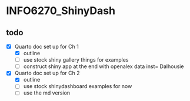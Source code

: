 # INFO6270_ShinyDash

## todo
- [x] Quarto doc set up for Ch 1
  - [x] outline
  - [ ] use stock shiny gallery things for examples
  - [ ] construct shiny app at the end with openalex data inst= Dalhousie
- [x] Quarto doc set up for Ch 2
  - [x] outline
  - [ ] use stock shinydashboard examples for now
  - [ ] use the md version
